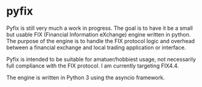 pyfix
=====

Pyfix is still very much a work in progress. The goal is to have it be a small but usable FIX (Financial Information eXchange) engine written in python. The purpose of the engine is to handle the FIX protocol logic and overhead between a financial exchange and local trading application or interface.

Pyfix is intended to be suitable for amatuer/hobbiest usage, not necessarily full compliance with the FIX protocol. I am currently targeting FIX4.4.

The engine is written in Python 3 using the asyncio framework.
